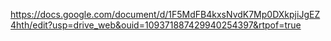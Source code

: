 https://docs.google.com/document/d/1F5MdFB4kxsNvdK7Mp0DXkpjiJgEZ4hth/edit?usp=drive_web&ouid=109371887429940254397&rtpof=true